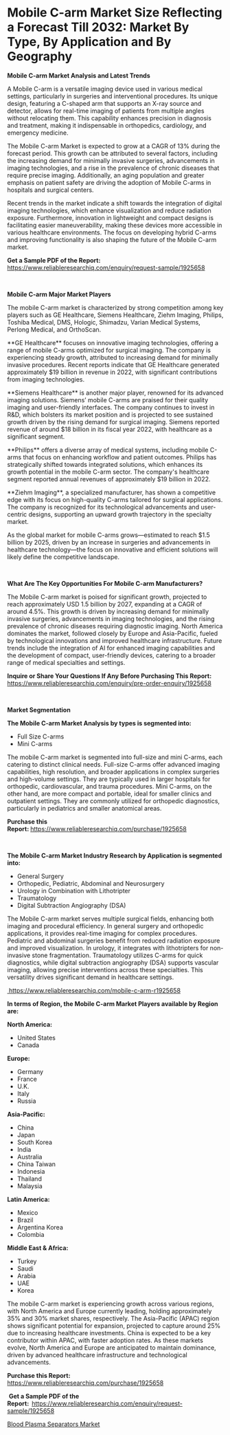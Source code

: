 <p><h1>Mobile C-arm Market Size Reflecting a Forecast Till 2032: Market By Type, By Application and By Geography</h1></p><p><strong>Mobile C-arm Market Analysis and Latest Trends</strong></p>
<p><p>A Mobile C-arm is a versatile imaging device used in various medical settings, particularly in surgeries and interventional procedures. Its unique design, featuring a C-shaped arm that supports an X-ray source and detector, allows for real-time imaging of patients from multiple angles without relocating them. This capability enhances precision in diagnosis and treatment, making it indispensable in orthopedics, cardiology, and emergency medicine.</p><p>The Mobile C-arm Market is expected to grow at a CAGR of 13% during the forecast period. This growth can be attributed to several factors, including the increasing demand for minimally invasive surgeries, advancements in imaging technologies, and a rise in the prevalence of chronic diseases that require precise imaging. Additionally, an aging population and greater emphasis on patient safety are driving the adoption of Mobile C-arms in hospitals and surgical centers.</p><p>Recent trends in the market indicate a shift towards the integration of digital imaging technologies, which enhance visualization and reduce radiation exposure. Furthermore, innovation in lightweight and compact designs is facilitating easier maneuverability, making these devices more accessible in various healthcare environments. The focus on developing hybrid C-arms and improving functionality is also shaping the future of the Mobile C-arm market.</p></p>
<p><strong>Get a Sample PDF of the Report:&nbsp;</strong> <a href="https://www.reliableresearchiq.com/enquiry/request-sample/1925658?utm_campaign=2202&utm_medium=2&utm_source=Github&utm_content=ia&utm_term=28032025&utm_id=mobile-c-arm">https://www.reliableresearchiq.com/enquiry/request-sample/1925658</a></p>
<p>&nbsp;</p>
<p><strong>Mobile C-arm Major Market Players</strong></p>
<p><p>The mobile C-arm market is characterized by strong competition among key players such as GE Healthcare, Siemens Healthcare, Ziehm Imaging, Philips, Toshiba Medical, DMS, Hologic, Shimadzu, Varian Medical Systems, Perlong Medical, and OrthoScan. </p><p>**GE Healthcare** focuses on innovative imaging technologies, offering a range of mobile C-arms optimized for surgical imaging. The company is experiencing steady growth, attributed to increasing demand for minimally invasive procedures. Recent reports indicate that GE Healthcare generated approximately $19 billion in revenue in 2022, with significant contributions from imaging technologies.</p><p>**Siemens Healthcare** is another major player, renowned for its advanced imaging solutions. Siemens’ mobile C-arms are praised for their quality imaging and user-friendly interfaces. The company continues to invest in R&D, which bolsters its market position and is projected to see sustained growth driven by the rising demand for surgical imaging. Siemens reported revenue of around $18 billion in its fiscal year 2022, with healthcare as a significant segment.</p><p>**Philips** offers a diverse array of medical systems, including mobile C-arms that focus on enhancing workflow and patient outcomes. Philips has strategically shifted towards integrated solutions, which enhances its growth potential in the mobile C-arm sector. The company's healthcare segment reported annual revenues of approximately $19 billion in 2022.</p><p>**Ziehm Imaging**, a specialized manufacturer, has shown a competitive edge with its focus on high-quality C-arms tailored for surgical applications. The company is recognized for its technological advancements and user-centric designs, supporting an upward growth trajectory in the specialty market.</p><p>As the global market for mobile C-arms grows—estimated to reach $1.5 billion by 2025, driven by an increase in surgeries and advancements in healthcare technology—the focus on innovative and efficient solutions will likely define the competitive landscape.</p></p>
<p>&nbsp;</p>
<p><strong>What Are The Key Opportunities For Mobile C-arm Manufacturers?</strong></p>
<p><p>The Mobile C-arm market is poised for significant growth, projected to reach approximately USD 1.5 billion by 2027, expanding at a CAGR of around 4.5%. This growth is driven by increasing demand for minimally invasive surgeries, advancements in imaging technologies, and the rising prevalence of chronic diseases requiring diagnostic imaging. North America dominates the market, followed closely by Europe and Asia-Pacific, fueled by technological innovations and improved healthcare infrastructure. Future trends include the integration of AI for enhanced imaging capabilities and the development of compact, user-friendly devices, catering to a broader range of medical specialties and settings.</p></p>
<p><strong>Inquire or Share Your Questions If Any Before Purchasing This Report:</strong> <a href="https://www.reliableresearchiq.com/enquiry/pre-order-enquiry/1925658?utm_campaign=2202&utm_medium=2&utm_source=Github&utm_content=ia&utm_term=28032025&utm_id=mobile-c-arm">https://www.reliableresearchiq.com/enquiry/pre-order-enquiry/1925658</a></p>
<p>&nbsp;</p>
<p><strong>Market Segmentation</strong></p>
<p><strong>The Mobile C-arm Market Analysis by types is segmented into:</strong></p>
<p><ul><li>Full Size C-arms</li><li>Mini C-arms</li></ul></p>
<p><p>The mobile C-arm market is segmented into full-size and mini C-arms, each catering to distinct clinical needs. Full-size C-arms offer advanced imaging capabilities, high resolution, and broader applications in complex surgeries and high-volume settings. They are typically used in larger hospitals for orthopedic, cardiovascular, and trauma procedures. Mini C-arms, on the other hand, are more compact and portable, ideal for smaller clinics and outpatient settings. They are commonly utilized for orthopedic diagnostics, particularly in pediatrics and smaller anatomical areas.</p></p>
<p><strong>Purchase this Report:&nbsp;</strong><a href="https://www.reliableresearchiq.com/purchase/1925658?utm_campaign=2202&utm_medium=2&utm_source=Github&utm_content=ia&utm_term=28032025&utm_id=mobile-c-arm">https://www.reliableresearchiq.com/purchase/1925658</a></p>
<p>&nbsp;</p>
<p><strong>The Mobile C-arm Market Industry Research by Application is segmented into:</strong></p>
<p><ul><li>General Surgery</li><li>Orthopedic, Pediatric, Abdominal and Neurosurgery</li><li>Urology in Combination with Lithotripter</li><li>Traumatology</li><li>Digital Subtraction Angiography (DSA)</li></ul></p>
<p><p>The Mobile C-arm market serves multiple surgical fields, enhancing both imaging and procedural efficiency. In general surgery and orthopedic applications, it provides real-time imaging for complex procedures. Pediatric and abdominal surgeries benefit from reduced radiation exposure and improved visualization. In urology, it integrates with lithotripters for non-invasive stone fragmentation. Traumatology utilizes C-arms for quick diagnostics, while digital subtraction angiography (DSA) supports vascular imaging, allowing precise interventions across these specialties. This versatility drives significant demand in healthcare settings.</p></p>
<p><a href="https://www.reliableresearchiq.com/mobile-c-arm-r1925658?utm_campaign=2202&utm_medium=2&utm_source=Github&utm_content=ia&utm_term=28032025&utm_id=mobile-c-arm">&nbsp;https://www.reliableresearchiq.com/mobile-c-arm-r1925658</a></p>
<p><strong>In terms of Region, the Mobile C-arm Market Players available by Region are:</strong></p>
<p>
    <p> <strong> North America: </strong>
        <ul>
            <li>United States</li>
            <li>Canada</li>
        </ul>
        </p> 
    <p> <strong> Europe: </strong>
        <ul>
            <li>Germany</li>
            <li>France</li>
            <li>U.K.</li>
            <li>Italy</li>
            <li>Russia</li>
        </ul>
        </p> 
    <p> <strong> Asia-Pacific: </strong>
        <ul>
            <li>China</li>
            <li>Japan</li>
            <li>South Korea</li>
            <li>India</li>
            <li>Australia</li>
            <li>China Taiwan</li>
            <li>Indonesia</li>
            <li>Thailand</li>
            <li>Malaysia</li>
        </ul>
        </p> 
    <p> <strong> Latin America: </strong>
        <ul>
            <li>Mexico</li>
            <li>Brazil</li>
            <li>Argentina Korea</li>
            <li>Colombia</li>
        </ul>
        </p> 
    <p> <strong> Middle East & Africa: </strong>
        <ul>
            <li>Turkey</li>
            <li>Saudi</li>
            <li>Arabia</li>
            <li>UAE</li>
            <li>Korea</li>
        </ul>
    </p>
    </p>
<p><p>The mobile C-arm market is experiencing growth across various regions, with North America and Europe currently leading, holding approximately 35% and 30% market shares, respectively. The Asia-Pacific (APAC) region shows significant potential for expansion, projected to capture around 25% due to increasing healthcare investments. China is expected to be a key contributor within APAC, with faster adoption rates. As these markets evolve, North America and Europe are anticipated to maintain dominance, driven by advanced healthcare infrastructure and technological advancements.</p></p>
<p><strong>Purchase this Report: </strong><a href="https://www.reliableresearchiq.com/purchase/1925658?utm_campaign=2202&utm_medium=2&utm_source=Github&utm_content=ia&utm_term=28032025&utm_id=mobile-c-arm">https://www.reliableresearchiq.com/purchase/1925658</a></p>
<p>&nbsp;<strong>Get a Sample PDF of the Report:&nbsp;&nbsp;</strong><a href="https://www.reliableresearchiq.com/enquiry/request-sample/1925658?utm_campaign=2202&utm_medium=2&utm_source=Github&utm_content=ia&utm_term=28032025&utm_id=mobile-c-arm">https://www.reliableresearchiq.com/enquiry/request-sample/1925658</a></p>
<p><strong></strong></p>
<p><p><a href="https://github.com/OlenFleming68/Market-Research-Report-List-1/blob/main/blood-plasma-separators-market.md?utm_campaign=2202&utm_medium=2&utm_source=Github&utm_content=ia&utm_term=28032025&utm_id=mobile-c-arm">Blood Plasma Separators Market</a></p></p>